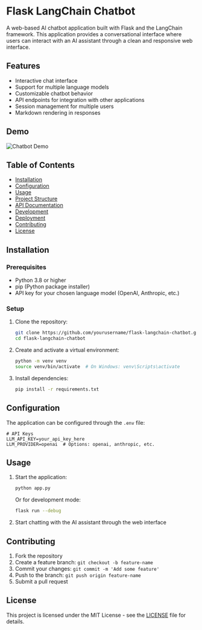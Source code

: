# Flask LangChain Chatbot

A web-based AI chatbot application built with Flask and the LangChain framework. This application provides a conversational interface where users can interact with an AI assistant through a clean and responsive web interface.

## Features

- Interactive chat interface
- Support for multiple language models
- Customizable chatbot behavior
- API endpoints for integration with other applications
- Session management for multiple users
- Markdown rendering in responses

## Demo

![Chatbot Demo](/api/placeholder/800/400)

## Table of Contents

- [Installation](#installation)
- [Configuration](#configuration)
- [Usage](#usage)
- [Project Structure](#project-structure)
- [API Documentation](#api-documentation)
- [Development](#development)
- [Deployment](#deployment)
- [Contributing](#contributing)
- [License](#license)

## Installation

### Prerequisites

- Python 3.8 or higher
- pip (Python package installer)
- API key for your chosen language model (OpenAI, Anthropic, etc.)

### Setup

1. Clone the repository:
   ```bash
   git clone https://github.com/yourusername/flask-langchain-chatbot.git
   cd flask-langchain-chatbot
   ```

2. Create and activate a virtual environment:
   ```bash
   python -m venv venv
   source venv/bin/activate  # On Windows: venv\Scripts\activate
   ```

3. Install dependencies:
   ```bash
   pip install -r requirements.txt
   ```


## Configuration

The application can be configured through the `.env` file:

```
# API Keys
LLM_API_KEY=your_api_key_here
LLM_PROVIDER=openai  # Options: openai, anthropic, etc.

```

## Usage

1. Start the application:
   ```bash
   python app.py
   ```
   Or for development mode:
   ```bash
   flask run --debug
   ```

2. Start chatting with the AI assistant through the web interface



## Contributing

1. Fork the repository
2. Create a feature branch: `git checkout -b feature-name`
3. Commit your changes: `git commit -m 'Add some feature'`
4. Push to the branch: `git push origin feature-name`
5. Submit a pull request

## License

This project is licensed under the MIT License - see the [LICENSE](LICENSE) file for details.
